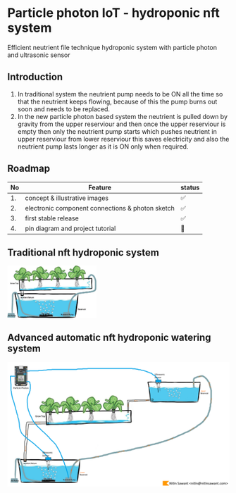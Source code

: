 # Particle photon IoT - hydroponic nft system
Efficient neutrient file technique hydroponic system with particle photon and ultrasonic sensor

## Introduction
1. In traditional system the neutrient pump needs to be ON all the time so that the neutrient keeps flowing, because of this the pump burns out soon and needs to be replaced.
2. In the new particle photon based system the neutrient is pulled down by gravity from the upper reserviour and then once the upper reserviour is empty then only the neutrient pump starts which pushes neutrient in upper reserviour from lower reserviour this saves electricity and also the neutrient pump lasts longer as it is ON only when required.

## Roadmap
| No | Feature      | status |
|----|---------------------------|---|
| 1. | concept & illustrative images | ✅ |
| 2. | electronic component connections & photon sketch      | ✅ |
| 3. | first stable release             | ✅ |
| 4. | pin diagram and project tutorial          | 🚧 |

## Traditional nft hydroponic system
<img src="traditional_hydroponic_nft.jpg" width="40%"/>

## Advanced automatic nft hydroponic watering system
![automatic hydoponic nft](advanced_watering_with_gravity_hydroponic_nft.png)

